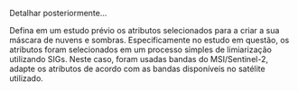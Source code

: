 Detalhar posteriormente...

Defina em um estudo prévio os atributos selecionados para a criar a sua máscara de nuvens e sombras.
 Especificamente no estudo em questão, os atributos foram selecionados em um processo simples de limiarização utilizando SIGs.
Neste caso, foram usadas bandas do MSI/Sentinel-2, adapte os atributos de acordo com as bandas disponíveis no satélite utilizado.
